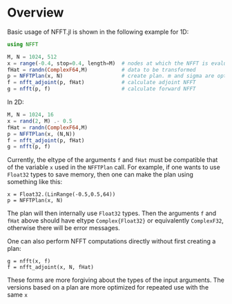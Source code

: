 # Overview

Basic usage of NFFT.jl is shown in the following example for 1D:

```julia
using NFFT

M, N = 1024, 512
x = range(-0.4, stop=0.4, length=M)  # nodes at which the NFFT is evaluated
fHat = randn(ComplexF64,M)           # data to be transformed
p = NFFTPlan(x, N)                   # create plan. m and sigma are optional parameters
f = nfft_adjoint(p, fHat)            # calculate adjoint NFFT
g = nfft(p, f)                       # calculate forward NFFT
```

In 2D:

```julia
M, N = 1024, 16
x = rand(2, M) .- 0.5
fHat = randn(ComplexF64,M)
p = NFFTPlan(x, (N,N))
f = nfft_adjoint(p, fHat)
g = nfft(p, f)
```

Currently, the eltype of the arguments `f` and `fHat`
must be compatible that of the variable `x` used in the `NFFTPlan` call.
For example, if one wants to use `Float32` types to save memory,
then one can make the plan using something like this:

```
x = Float32.(LinRange(-0.5,0.5,64))
p = NFFTPlan(x, N)
```

The plan will then internally use `Float32` types.
Then the arguments `f` and `fHat` above should have eltype `Complex{Float32}`
or equivalently `ComplexF32`, otherwise there will be error messages.

One can also perform NFFT computations directly without first creating a plan:
```
g = nfft(x, f)
f = nfft_adjoint(x, N, fHat)
```
These forms are more forgiving about the types of the input arguments.
The versions based on a plan are more optimized for repeated use with the same `x`
